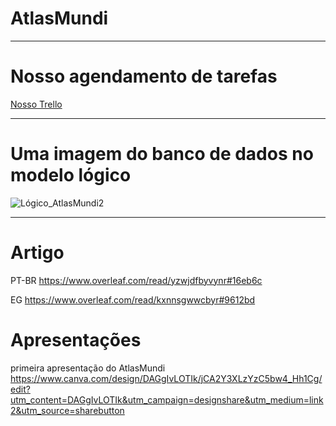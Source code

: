 
# AtlasMundi
---
# Nosso agendamento de tarefas

[Nosso Trello](https://trello.com/invite/b/682cb687094b52b44e1b9129/ATTIbde089498dc6829d582d981e7f1a7dd93BE445EF/atlasmundi-trello)


---

# Uma imagem do banco de dados no modelo lógico

![Lógico_AtlasMundi2](https://github.com/user-attachments/assets/214027d8-3110-41dd-b47a-ac7aa0438f5a)

---


# Artigo

PT-BR
https://www.overleaf.com/read/yzwjdfbyvynr#16eb6c


EG
https://www.overleaf.com/read/kxnnsgwwcbyr#9612bd



# Apresentações

primeira apresentação do AtlasMundi
https://www.canva.com/design/DAGgIvLOTIk/jCA2Y3XLzYzC5bw4_Hh1Cg/edit?utm_content=DAGgIvLOTIk&utm_campaign=designshare&utm_medium=link2&utm_source=sharebutton




